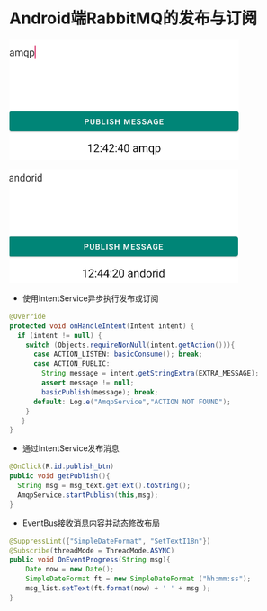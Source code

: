 # Android端RabbitMQ的发布与订阅

![Screenshot](docs/rb1.png)

![Screenshot](docs/rb2.png)

- 使用IntentService异步执行发布或订阅

``` java
@Override
protected void onHandleIntent(Intent intent) {
  if (intent != null) {
    switch (Objects.requireNonNull(intent.getAction())){
      case ACTION_LISTEN: basicConsume(); break;
      case ACTION_PUBLIC:
        String message = intent.getStringExtra(EXTRA_MESSAGE);
        assert message != null;
        basicPublish(message); break;
      default: Log.e("AmqpService","ACTION NOT FOUND");
    }
   }
}
```

- 通过IntentService发布消息

``` java
@OnClick(R.id.publish_btn)
public void getPublish(){
  String msg = msg_text.getText().toString();
  AmqpService.startPublish(this,msg);
}
```

- EventBus接收消息内容并动态修改布局

``` java
@SuppressLint({"SimpleDateFormat", "SetTextI18n"})
@Subscribe(threadMode = ThreadMode.ASYNC)
public void OnEventProgress(String msg){
    Date now = new Date();
    SimpleDateFormat ft = new SimpleDateFormat ("hh:mm:ss");
    msg_list.setText(ft.format(now) + ' ' + msg );
}
```
